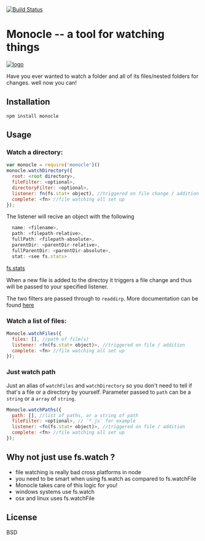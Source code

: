 [![Build Status](https://travis-ci.org/samccone/monocle.png?branch=master)](https://travis-ci.org/samccone/monocle)

# Monocle -- a tool for watching things

[![logo](https://raw.github.com/samccone/monocle/master/logo.png)](https://raw.github.com/samccone/monocle/master/logo.png)

Have you ever wanted to watch a folder and all of its files/nested folders for changes. well now you can!

## Installation

```
npm install monocle
```

## Usage

### Watch a directory:

```js
var monocle = require('monocle')()
monocle.watchDirectory({
  root: <root directory>,
  fileFilter: <optional>,
  directoryFilter: <optional>,
  listener: fn(fs.stat+ object), //triggered on file change / addition
  complete: <fn> //file watching all set up
});
```

The listener will recive an object with the following

```js
  name: <filename>,
  path: <filepath-relative>,
  fullPath: <filepath-absolute>,
  parentDir: <parentDir-relative>,
  fullParentDir: <parentDir-absolute>,
  stat: <see fs.stats>
```

[fs.stats](http://nodejs.org/api/fs.html#fs_class_fs_stats)

When a new file is added to the directoy it triggers a file change and thus will be passed to your specified listener.

The two filters are passed through to `readdirp`.  More documentation can be found [here](https://github.com/thlorenz/readdirp#filters)

### Watch a list of files:

```js
Monocle.watchFiles({
  files: [], //path of file(s)
  listener: <fn(fs.stat+ object)>, //triggered on file / addition
  complete: <fn> //file watching all set up
});
```

### Just watch path

Just an alias of `watchFiles` and `watchDirectory` so you don't need to tell if that's a file or a directory by yourself. Parameter passed to `path` can be a `string` or a `array` of `string`.

```js
Monocle.watchPaths({
  path: [], //list of paths, or a string of path
  fileFilter: <optional>, // `*.js` for example
  listener: <fn(fs.stat+ object)>, //triggered on file / addition
  complete: <fn> //file watching all set up
});
```

## Why not just use fs.watch ?

  - file watching is really bad cross platforms in node
  - you need to be smart when using fs.watch as compared to fs.watchFile
  - Monocle takes care of this logic for you!
  - windows systems use fs.watch
  - osx and linux uses fs.watchFile

## License

BSD
